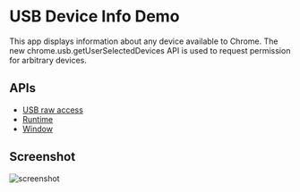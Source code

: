 # USB Device Info Demo

This app displays information about any device available to Chrome. The
new chrome.usb.getUserSelectedDevices API is used to request permission
for arbitrary devices.

## APIs

* [USB raw access](https://developer.chrome.com/apps/usb)
* [Runtime](https://developer.chrome.com/apps/runtime)
* [Window](https://developer.chrome.com/apps/app_window)

## Screenshot
![screenshot](/samples/usb/device-info/assets/screenshot_1280_800.png)